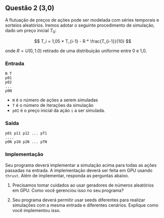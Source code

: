 ## Questão 2 (3,0)

A flutuação de preços de ações pode ser modelada com séries temporais e sorteios aleatórios. Iremos adotar o seguinte procedimento de simulação, dado um preço inicial $T_0$:

$$
T_i = 1,05 * T_{i-1} - R * \frac{T_{i-1}}{10} 
$$

onde $R = U(0, 1.0)$ retirado de uma distribuição uniforme entre 0 e 1,0.  

### Entrada

```
N T
p01 
p02
...
p0N
```

* `N` é o número de ações a serem simuladas
* `T` é o número de iterações da simulação
* `p0I` é o preço inicial da ação `i`  a ser simulada. 

### Saída

```
p01 p11 p12 ... pT1
....
p0N p1N p2N ... pTN
```

### Implementação

Seu programa deverá implementar a simulação acima para todas as ações passadas na entrada. A implementação deverá ser feita em GPU usando `thrust`. Além de implementar, responda as perguntas abaixo.

1. Precisamos tomar cuidados ao usar geradores de números aleatórios em GPU. Como você gerenciou isso no seu programa?


1. Seu programa deverá permitir usar seeds diferentes para realizar simulações com a mesma entrada e diferentes cenários. Explique como você implementou isso.



